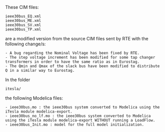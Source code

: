 These CIM files:

	ieee30bus_EQ.xml
	ieee30bus_ME.xml
	ieee30bus_SV.xml
	ieee30bus_TP.xml
	
are a modified version from the source CIM files sent by RTE with the following change/s:

	- A bug regarding the Nominal Voltage has been fixed by RTE.
	- The step voltage increment has been modified for some tap changer transformers in order to have the same ratio as in Eurostag.
	- The Qmin and Qmax of the slack bus have been modified to distribute Q in a similar way to Eurostag.
	
In the folder 
	
	itesla/
	
the following Modelica files:

	- ieee30bus.mo : the ieee30bus system converted to Modelica using the iTesla module modelica-export.
	- ieee30bus_no_lf.mo : the ieee30bus system converted to Modelica using the iTesla module modelica-export WITHOUT running a LoadFlow.
	- ieee30bus_Init.mo : model for the full model initialization.